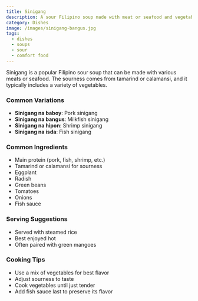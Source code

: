 ```yaml
---
title: Sinigang
description: A sour Filipino soup made with meat or seafood and vegetables
category: Dishes
image: /images/sinigang-bangus.jpg
tags:
  - dishes
  - soups
  - sour
  - comfort food
---
```


Sinigang is a popular Filipino sour soup that can be made with various meats or seafood. The sourness comes from tamarind or calamansi, and it typically includes a variety of vegetables.

### Common Variations

- **Sinigang na baboy**: Pork sinigang
- **Sinigang na bangus**: Milkfish sinigang
- **Sinigang na hipon**: Shrimp sinigang
- **Sinigang na isda**: Fish sinigang

### Common Ingredients

- Main protein (pork, fish, shrimp, etc.)
- Tamarind or calamansi for sourness
- Eggplant
- Radish
- Green beans
- Tomatoes
- Onions
- Fish sauce

### Serving Suggestions

- Served with steamed rice
- Best enjoyed hot
- Often paired with green mangoes

### Cooking Tips

- Use a mix of vegetables for best flavor
- Adjust sourness to taste
- Cook vegetables until just tender
- Add fish sauce last to preserve its flavor
